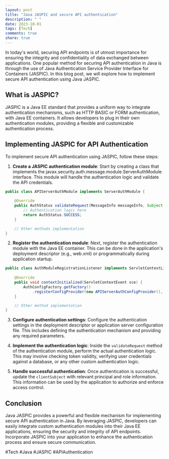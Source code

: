```yaml
---
layout: post
title: "Java JASPIC and secure API authentication"
description: " "
date: 2023-10-01
tags: [Tech]
comments: true
share: true
---
```


In today's world, securing API endpoints is of utmost importance for ensuring the integrity and confidentiality of data exchanged between applications. One popular method for securing API authentication in Java is through the use of Java Authentication Service Provider Interface for Containers (JASPIC). In this blog post, we will explore how to implement secure API authentication using Java JASPIC.

## What is JASPIC?

JASPIC is a Java EE standard that provides a uniform way to integrate authentication mechanisms, such as HTTP BASIC or FORM authentication, with Java EE containers. It allows developers to plug in their own authentication modules, providing a flexible and customizable authentication process.

## Implementing JASPIC for API Authentication

To implement secure API authentication using JASPIC, follow these steps:

1. **Create a JASPIC authentication module**: Start by creating a class that implements the javax.security.auth.message.module.ServerAuthModule interface. This module will handle the authentication logic and validate the API credentials.

```java
public class APIServerAuthModule implements ServerAuthModule {
    
    @Override
    public AuthStatus validateRequest(MessageInfo messageInfo, Subject clientSubject, Subject serviceSubject) throws AuthException {
        // Authentication logic here
        return AuthStatus.SUCCESS;
    }

    // Other methods implementation
}
```

2. **Register the authentication module**: Next, register the authentication module with the Java EE container. This can be done in the application's deployment descriptor (e.g., web.xml) or programmatically during application startup.

```java
public class AuthModuleRegistrationListener implements ServletContextListener {
    
    @Override
    public void contextInitialized(ServletContextEvent sce) {
        AuthConfigFactory.getFactory()
            .registerConfigProvider(new APIServerAuthConfigProvider(), "HttpServlet", null, "API Auth");
    }

    // Other method implementation
}
```

3. **Configure authentication settings**: Configure the authentication settings in the deployment descriptor or application server configuration file. This includes defining the authentication mechanism and providing any required parameters.

4. **Implement the authentication logic**: Inside the `validateRequest` method of the authentication module, perform the actual authentication logic. This may involve checking token validity, verifying user credentials against a database, or any other custom authentication logic.

5. **Handle successful authentication**: Once authentication is successful, update the `clientSubject` with relevant principal and role information. This information can be used by the application to authorize and enforce access control.

## Conclusion

Java JASPIC provides a powerful and flexible mechanism for implementing secure API authentication in Java. By leveraging JASPIC, developers can easily integrate custom authentication modules into their Java EE applications, ensuring the security and integrity of API endpoints. Incorporate JASPIC into your application to enhance the authentication process and ensure secure communication.

#Tech #Java #JASPIC #APIAuthentication